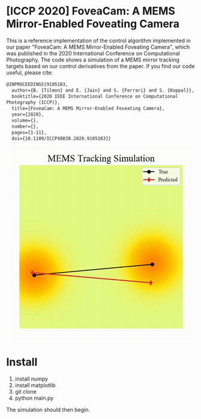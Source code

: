 # [ICCP 2020] FoveaCam: A MEMS Mirror-Enabled Foveating Camera
This is a reference implementation of the control algorithm implemented in our paper "FoveaCam: A MEMS Mirror-Enabled Foveating Camera", which was published in the 2020 International Conference on Computational Photography. The code shows a simulation of a MEMS mirror tracking targets based on our control derivatives from the paper. If you find our code useful, please cite:

```
@INPROCEEDINGS{9105183,
  author={B. {Tilmon} and E. {Jain} and S. {Ferrari} and S. {Koppal}},
  booktitle={2020 IEEE International Conference on Computational Photography (ICCP)}, 
  title={FoveaCam: A MEMS Mirror-Enabled Foveating Camera}, 
  year={2020},
  volume={},
  number={},
  pages={1-11},
  doi={10.1109/ICCP48838.2020.9105183}}
```


<p align="center">
  <img src="gif.gif" alt="simulation" />
</p>

# Install
1. install numpy
2. install matplotlib
3. git clone <link>
4. python main.py

The simulation should then begin.
